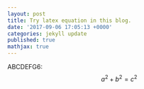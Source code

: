 ```yaml
---
layout: post
title: Try latex equation in this blog.
date: '2017-09-06 17:05:13 +0000'
categories: jekyll update
published: true
mathjax: true
--- 
```


ABCDEFG6:
$$a^2 + b^2 = c^2$$